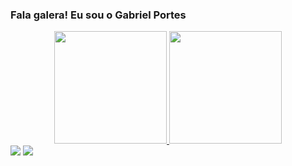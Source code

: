 ### Fala galera! Eu sou o Gabriel Portes
<div align="center">
  <a href="https://github.com/gabrielportes">
  <img height="180em" src="https://github-readme-stats.vercel.app/api?username=gabrielportes&show_icons=true&theme=dracula&include_all_commits=true&count_private=true"/>
  <img height="180em" src="https://github-readme-stats.vercel.app/api/top-langs/?username=gabrielportes&layout=compact&langs_count=7&theme=dark"/>
</div>
  
  <div> 
  <a href="https://www.instagram.com/gabrielogrego/" target="_blank"><img src="https://img.shields.io/badge/-Instagram-%23E4405F?style=for-the-badge&logo=instagram&logoColor=white"></a>
  <a href="https://www.linkedin.com/in/gabriel-portes-vogiatzidakis-71a74aa2/" target="_blank"><img src="https://img.shields.io/badge/-LinkedIn-%230077B5?style=for-the-badge&logo=linkedin&logoColor=white"></a>
</div>
